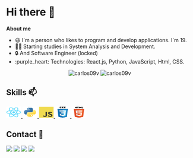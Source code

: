 <!--
**carlos09v/carlos09v** is a ✨ _special_ ✨ repository because its `README.md` (this file) appears on your GitHub profile.--!>

<h1>Hi there 👋</h1>
<p><strong>About me</strong>
 <ul>
  <li>😃 I´m a person who likes to program and develop applications. I´m 19.</li>
  <li>👨‍🎓 Starting studies in System Analysis and Development.</li>
  <li>🔒 And Software Engineer (locked)</li>
  <li>:purple_heart: Technologies: React.js, Python, JavaScript, Html, CSS.</li>
</ul>
<p/>

<!-- GitHub Stats --!>
<div align="center">
 <img src="https://github-readme-stats.vercel.app/api?username=carlos09v&show_icons=true&locale=pt-br&theme=outrun" alt="carlos09v" height= "170em">
 <img src="https://github-readme-stats.vercel.app/api/top-langs?username=carlos09v&show_icons=true&locale=pt-br&layout=compact&theme=outrun" alt="carlos09v" height= "170em">
</div>

<h2>Skills 📫 </h2>
<div style="display: inline-block">
 <a href="https://reactjs.org/" target="_blank"> <img height="30" width="40" src="https://raw.githubusercontent.com/devicons/devicon/master/icons/react/react-original.svg" alt='react'> </a>
 <a href="https://www.python.org" target="_blank"> <img src="https://raw.githubusercontent.com/devicons/devicon/master/icons/python/python-original.svg" alt="python" width="40" height="30"> </a>
 <a href="https://developer.mozilla.org/en-US/docs/Web/JavaScript" target="_blank"> <img src="https://raw.githubusercontent.com/devicons/devicon/master/icons/javascript/javascript-original.svg" alt="javascript" width="40" height="30"/> </a>
 <a href="https://www.w3schools.com/css/" target="_blank"> <img src="https://raw.githubusercontent.com/devicons/devicon/master/icons/css3/css3-original-wordmark.svg" alt="css3" width="40" height="30"/> </a>
 <a href="https://www.w3.org/html/" target="_blank"> <img src="https://raw.githubusercontent.com/devicons/devicon/master/icons/html5/html5-original-wordmark.svg" alt="html5" width="40" height="30"/> </a>
</div>


<h2>Contact 📱</h2>
<div align="left">
<a href="https://instagram.com/carlos09v" target="_blank"><img src="https://img.shields.io/badge/-Instagram-%23E4405F?style=for-the-badge&logo=instagram&logoColor=white" target="_blank"></a>
<a href="https://linkedin.com/in/carlos09v" target="blank"><img src="https://img.shields.io/badge/-LinkedIn-%230077B5?style=for-the-badge&amp;logo=linkedin&amp;logoColor=white"></a>
 <a href="https://github.com/carlos09v" target="blank"><img src="https://img.shields.io/badge/github-%23100000.svg?&amp;style=for-the-badge&amp;logo=github&amp;logoColor=white&amp"></a>
 <a href="mailto: carlos09v@gmail.com" target="blank"><img src="https://img.shields.io/badge/-Gmail-%23EA4335?style=for-the-badge&amp;logo=gmail&amp;logoColor=white"></a>
</div>
 
<!--<h2>Total de visitas no perfil 🤔</h2>
 <p align="center"> <img src="https://komarev.com/ghpvc/?username=carlos09v&label=Profile%20views&color=0e75b6&style=flat" alt="carlos09v" width="130"/> </p>--!>
